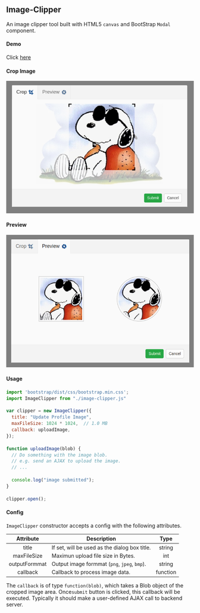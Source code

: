 ## Image-Clipper

An image clipper tool built with HTML5 `canvas` and BootStrap `Modal` component.

#### Demo
Click [here](https://yuanhang3260.github.io/Image-Clipper/)

#### Crop Image

<img src="https://raw.githubusercontent.com/yuanhang3260/Image-Clipper/master/samples/clipper.png" alt="example2" width="600px"/>

#### Preview

<img src="https://raw.githubusercontent.com/yuanhang3260/Image-Clipper/master/samples/preview.png" alt="example3" width="600px"/>

#### Usage
```javascript
import 'bootstrap/dist/css/bootstrap.min.css';
import ImageClipper from "./image-clipper.js"

var clipper = new ImageClipper({
  title: "Update Profile Image",
  maxFileSize: 1024 * 1024,  // 1.0 MB
  callback: uploadImage,
});

function uploadImage(blob) {
  // Do something with the image blob.
  // e.g. send an AJAX to upload the image.
  // ...

  console.log("image submitted");
}

clipper.open();
```

#### Config
`ImageClipper` constructor accepts a config with the following attributes.

|   Attribute   |                Description                    |    Type    |
| :-----------: | --------------------------------------------- | :--------: |
| title         | If set, will be used as the dialog box title. |  string    |
| maxFileSize   | Maximun upload file size in Bytes.            |  int       |
| outputFormmat | Output image formmat (`png`, `jpeg`, `bmp`).  |  string    |
| callback      | Callback to process image data.               |  function  |

The `callback` is of type `function(blob)`, which takes a Blob object of the cropped image area. Once`submit` button is clicked, this callback will be executed. Typically it should make a user-defined AJAX call to backend server.
